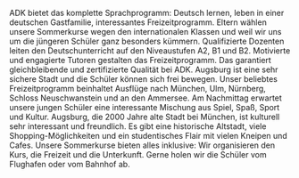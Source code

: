 ADK bietet das komplette Sprachprogramm: Deutsch lernen, leben in einer deutschen Gastfamilie, interessantes Freizeitprogramm. Eltern wählen unsere Sommerkurse wegen den internationalen Klassen und weil wir uns um die jüngeren Schüler ganz besonders kümmern. Qualifizierte Dozenten leiten den Deutschunterricht auf den Niveaustufen A2, B1 und B2. Motivierte und engagierte Tutoren gestalten das Freizeitprogramm. Das garantiert gleichbleibende und zertifizierte Qualität bei ADK. Augsburg ist eine sehr sichere Stadt und die Schüler können sich frei bewegen. Unser beliebtes Freizeitprogramm beinhaltet Ausflüge nach München, Ulm, Nürnberg, Schloss Neuschwanstein und an den Ammersee. Am Nachmittag erwartet unsere jungen Schüler eine interessante Mischung aus Spiel, Spaß, Sport und Kultur. Augsburg, die 2000 Jahre alte Stadt bei München, ist kulturell sehr interessant und freundlich. Es gibt eine historische Altstadt, viele Shopping-Möglichkeiten und ein studentisches Flair mit vielen Kneipen und Cafes. Unsere Sommerkurse bieten alles inklusive: Wir organisieren den Kurs, die Freizeit und die Unterkunft. Gerne holen wir die Schüler vom Flughafen oder vom Bahnhof ab.
